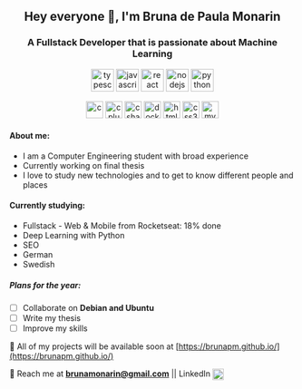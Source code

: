 <h2 align="center">Hey everyone 👋, I'm Bruna de Paula Monarin</h2>
<h3 align="center">A Fullstack Developer that is passionate about Machine Learning</h3>
<p align="center">
  <img src="https://konpa.github.io/devicon/devicon.git/icons/typescript/typescript-original.svg" alt="typescript" width="40" height="40"/>
  <img src="https://konpa.github.io/devicon/devicon.git/icons/javascript/javascript-original.svg" alt="javascript" width="40" height="40"/>
  <img src="https://konpa.github.io/devicon/devicon.git/icons/react/react-original-wordmark.svg" alt="react" width="40" height="40"/>
  <img src="https://konpa.github.io/devicon/devicon.git/icons/nodejs/nodejs-original-wordmark.svg" alt="nodejs" width="40" height="40"/>
  <img src="https://konpa.github.io/devicon/devicon.git/icons/python/python-original-wordmark.svg" alt="python" width="40" height="40"/>
</p>
<p align="center">
  <img src="https://konpa.github.io/devicon/devicon.git/icons/c/c-original.svg" alt="c" width="30" height="30"/>
  <img src="https://konpa.github.io/devicon/devicon.git/icons/cplusplus/cplusplus-original.svg" alt="cplusplus" width="30" height="30"/>
  <img src="https://konpa.github.io/devicon/devicon.git/icons/csharp/csharp-original.svg" alt="csharp" width="30" height="30"/>
  <img src="https://konpa.github.io/devicon/devicon.git/icons/docker/docker-original-wordmark.svg" alt="docker" width="30" height="30"/>
  <img src="https://konpa.github.io/devicon/devicon.git/icons/html5/html5-original-wordmark.svg" alt="html5" width="30" height="30"/>
  <img src="https://konpa.github.io/devicon/devicon.git/icons/css3/css3-original-wordmark.svg" alt="css3" width="30" height="30"/>
  <img src="https://konpa.github.io/devicon/devicon.git/icons/mysql/mysql-original-wordmark.svg" alt="mysql" width="30" height="30"/>
</p>
<h4>About me:</h4>
<ul>
  <li>I am a Computer Engineering student with broad experience </li>
  <li>Currently working on final thesis</li>
  <li>I love to study new technologies and to get to know different people and places</li>
</ul>

<h4>Currently studying:</h4>
<ul>
  <li>Fullstack - Web & Mobile from Rocketseat: 18% done</li>
  <li>Deep Learning with Python</li>
  <li>SEO</li>
  <li>German</li>
  <li>Swedish</li>
</ul>

<h5>Plans for the year:</h5>

- [ ] Collaborate on **Debian and Ubuntu**
- [ ] Write my thesis
- [ ] Improve my skills

:ledger: All of my projects will be available soon at [https://brunapm.github.io/](https://brunapm.github.io/)
  
:postbox: Reach me at **brunamonarin@gmail.com** || LinkedIn 
<a href="https://linkedin.com/in/bruna-de-paula-monarin" target="blank"><img align="center" src="https://cdn.jsdelivr.net/npm/simple-       icons@3.0.1/icons/linkedin.svg" alt="bruna-de-paula-monarin" height="20" width="20" /></a>

